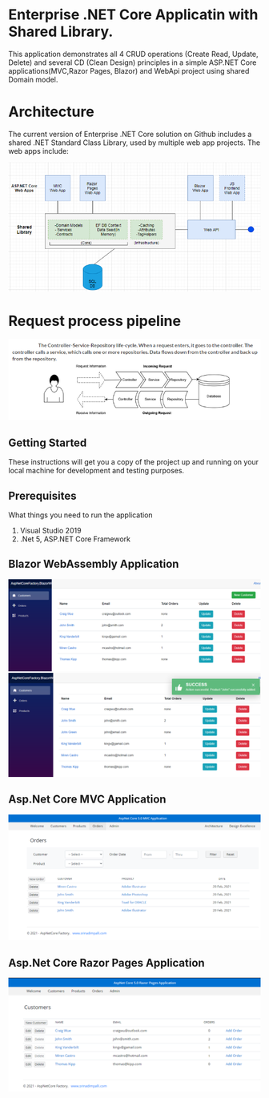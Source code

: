 # Enterprise .NET Core Applicatin with Shared Library.
This application demonstrates all 4 CRUD operations (Create Read, Update, Delete) and several CD (Clean Design) principles in a simple ASP.NET Core applications(MVC,Razor Pages, Blazor) and WebApi project using shared Domain model.

# Architecture

The current version of Enterprise .NET Core solution on Github includes a shared .NET Standard Class Library, used by multiple web app projects. The web apps include:

![Enterprise .NET Core Archicture: Web App + API](/design/architecture/architecturemain.jpg "Enterprise .NET Core Archicture: Web App + API")
# Request process pipeline

![Enterprise .NET Core Archicture request pipeline](/design/architecture/request_response_cycle.png "Enterprise .NET Core Archicture request pipeline")

## Getting Started

These instructions will get you a copy of the project up and running on your local machine for development and testing purposes. 

## Prerequisites

What things you need to run the application
  1. Visual Studio 2019
  2. .Net 5, ASP.NET Core Framework
 

## Blazor WebAssembly Application
![](/design/screenshots/blazor_crud.PNG "Blazor WebAssembly CRUD")
![](/design/screenshots/blazor_crud_scuss_toast.PNG "Blazor WebAssembly CRUD")

## Asp.Net Core MVC Application
![](/design/screenshots/MVC/mvc_Orders_crud.PNG "ASP.NET Core MVC Web Applicaiton CRUD")
## Asp.Net Core Razor Pages Application
![](/design/screenshots/razorpages/razorpages_crud.PNG "ASP.NET Core Razor Pages Web Applicaiton CRUD")
```

